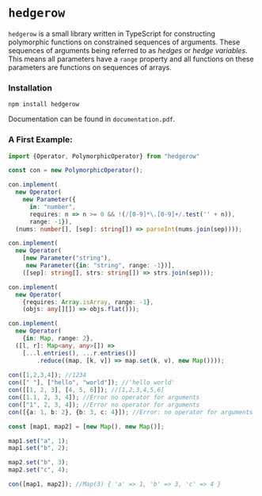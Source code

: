 # `hedgerow`

`hedgerow` is a small library written in TypeScript for constructing polymorphic functions on constrained sequences of arguments. These sequences of arguments being referred to as *hedges* or *hedge variables*. This means all parameters have a `range` property and all functions on these parameters are functions on sequences of arrays.

### Installation

```
npm install hedgerow
```

Documentation can be found in `documentation.pdf`.

### A First Example:

```ts
import {Operator, PolymorphicOperator} from "hedgerow"

const con = new PolymorphicOperator();

con.implement(
  new Operator(
    new Parameter({
      in: "number", 
	  requires: n => n >= 0 && !(/[0-9]*\.[0-9]+/.test('' + n)),
	  range: -1}),
  (nums: number[], [sep]: string[]) => parseInt(nums.join(sep))));

con.implement(
  new Operator(
	[new Parameter("string"), 
	 new Parameter({in: "string", range: -1})],
	([sep]: string[], strs: string[]) => strs.join(sep)));

con.implement(
  new Operator(
	{requires: Array.isArray, range: -1},
	(objs: any[][]) => objs.flat()));

con.implement(
  new Operator(
    {in: Map, range: 2},
  ([l, r]: Map<any, any>[]) => 
    [...l.entries(), ...r.entries()]
	    .reduce((map, [k, v]) => map.set(k, v), new Map())));
	    
con([1,2,3,4]); //1234
con([" "], ["hello", "world"]); //'hello world'
con([[1, 2, 3], [4, 5, 6]]); //[1,2,3,4,5,6]
con([1.1, 2, 3, 4]); //Error no operator for arguments
con(["1", 2, 3, 4]); //Error no operator for arguments
con([{a: 1, b: 2}, {b: 3, c: 4}]); //Error: no operator for arguments

const [map1, map2] = [new Map(), new Map()];

map1.set("a", 1);
map1.set("b", 2);

map2.set("b", 3);
map2.set("c", 4);

con([map1, map2]); //Map(3) { 'a' => 1, 'b' => 3, 'c' => 4 }
```

